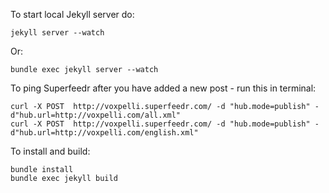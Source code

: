 To start local Jekyll server do:

	jekyll server --watch

Or:

	bundle exec jekyll server --watch

To ping Superfeedr after you have added a new post - run this in terminal:

	curl -X POST  http://voxpelli.superfeedr.com/ -d "hub.mode=publish" -d"hub.url=http://voxpelli.com/all.xml"
	curl -X POST  http://voxpelli.superfeedr.com/ -d "hub.mode=publish" -d"hub.url=http://voxpelli.com/english.xml"

To install and build:

	bundle install
	bundle exec jekyll build